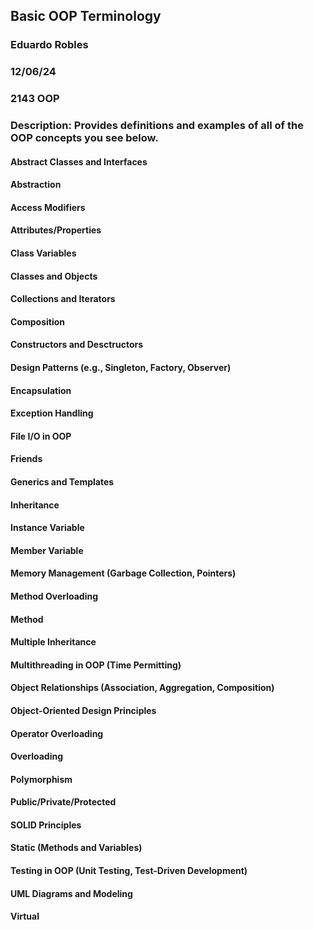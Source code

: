## Basic OOP Terminology
### Eduardo Robles
### 12/06/24
### 2143 OOP
### Description: Provides definitions and examples of all of the OOP concepts you see below.

#### Abstract Classes and Interfaces
#### Abstraction
#### Access Modifiers
#### Attributes/Properties
#### Class Variables 
#### Classes and Objects
#### Collections and Iterators
#### Composition
#### Constructors and Desctructors 
####  Design Patterns (e.g., Singleton, Factory, Observer)
#### Encapsulation
#### Exception Handling
#### File I/O in OOP
#### Friends 
#### Generics and Templates
#### Inheritance 
#### Instance Variable
#### Member Variable 
#### Memory Management (Garbage Collection, Pointers)
#### Method Overloading
#### Method
#### Multiple Inheritance
#### Multithreading in OOP (Time Permitting)
#### Object Relationships (Association, Aggregation, Composition)
#### Object-Oriented Design Principles
#### Operator Overloading
#### Overloading
#### Polymorphism
#### Public/Private/Protected
#### SOLID Principles
#### Static (Methods and Variables)
#### Testing in OOP (Unit Testing, Test-Driven Development)
#### UML Diagrams and Modeling 
#### Virtual
